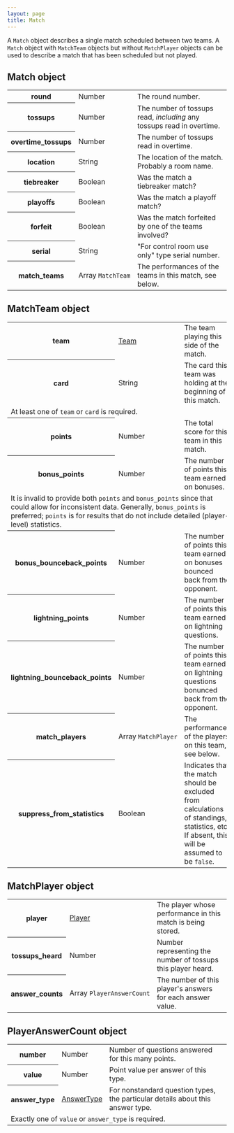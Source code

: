 ```yaml
---
layout: page
title: Match
---
```

A `Match` object describes a single match scheduled between two teams. A `Match` object with `MatchTeam` objects but without `MatchPlayer` objects can be used to describe a match that has been scheduled but not played.

## Match object

<table class="fields"><tbody>
  <tr class="required">
    <th>round</th>
    <td class="type">Number</td>
    <td>The round number.</td>
  </tr>
  <tr class="optional">
    <th>tossups</th>
    <td class="type">Number</td>
    <td>The number of tossups read, <em>including</em> any tossups read in overtime.</td>
  </tr>
  <tr class="optional">
    <th>overtime_tossups</th>
    <td class="type">Number</td>
    <td>The number of tossups read in overtime.</td>
  </tr>
  <tr class="optional">
    <th>location</th>
    <td class="type">String</td>
    <td>The location of the match. Probably a room name.</td>
  </tr>
  <tr class="optional">
    <th>tiebreaker</th>
    <td class="type">Boolean</td>
    <td>Was the match a tiebreaker match?</td>
  </tr>
  <tr class="optional">
    <th>playoffs</th>
    <td class="type">Boolean</td>
    <td>Was the match a playoff match?</td>
  </tr>
  <tr class="optional">
    <th>forfeit</th>
    <td class="type">Boolean</td>
    <td>Was the match forfeited by one of the teams involved?</td>
  </tr>
  <tr class="optional">
    <th>serial</th>
    <td class="type">String</td>
    <td>"For control room use only" type serial number.</td>
  </tr>
  <tr class="required">
    <th>match_teams</th>
    <td class="type"><nobr>Array <code>MatchTeam</code></nobr></td>
    <td>The performances of the teams in this match, see below.</td>
  </tr>
</tbody></table>

## MatchTeam object

<table class="fields"><tbody>
  <tr class="optional">
    <th>team</th>
    <td class="type"><a href="{{ site.baseurl }}/team">Team</a></td>
    <td>The team playing this side of the match.</td>
  </tr>
  <tr class="optional">
    <th>card</th>
    <td class="type">String</td>
    <td>The card this team was holding at the beginning of this match.</td>
  </tr>
  <tr class="required annotation">
    <td colspan="3">At least one of <code>team</code> or <code>card</code> is required.</td>
  </tr>
  <tr class="optional">
    <th>points</th>
    <td class="type">Number</td>
    <td>The total score for this team in this match.</td>
  </tr>
  <tr class="optional">
    <th>bonus_points</th>
    <td class="type">Number</td>
    <td>The number of points this team earned on bonuses.</td>
  </tr>
  <tr class="required annotation">
    <td colspan="3">It is invalid to provide both <code>points</code> and <code>bonus_points</code> since that could allow for inconsistent data. Generally, <code>bonus_points</code> is preferred; <code>points</code> is for results that do not include detailed (player-level) statistics.</td>
  </tr>
  <tr class="optional">
    <th>bonus_bounceback_points</th>
    <td class="type">Number</td>
    <td>The number of points this team earned on bonuses bounced back from the opponent.</td>
  </tr>
  <tr class="optional">
    <th>lightning_points</th>
    <td class="type">Number</td>
    <td>The number of points this team earned on lightning questions.</td>
  </tr>
  <tr class="optional">
    <th>lightning_bounceback_points</th>
    <td class="type">Number</td>
    <td>The number of points this team earned on lightning questions bonunced back from the opponent.</td>
  </tr>
  <tr class="optional">
    <th>match_players</th>
    <td class="type"><nobr>Array <code>MatchPlayer</code></nobr></td>
    <td>The performances of the players on this team, see below.</td>
  </tr>
  <tr class="optional">
    <th>suppress_from_statistics</th>
    <td class="type">Boolean</td>
    <td>Indicates that the match should be excluded from calculations of standings, statistics, etc. If absent, this will be assumed to be <code>false</code>.</td>
  </tr>
</tbody></table>

## MatchPlayer object

<table class="fields"><tbody>
  <tr class="required">
    <th>player</th>
    <td class="type"><a href="{{ site.baseurl }}/player">Player</a></td>
    <td>The player whose performance in this match is being stored.</td>
  </tr>
  <tr class="required">
    <th>tossups_heard</th>
    <td class="type">Number</td>
    <td>Number representing the number of tossups this player heard.</td>
  </tr>
  <tr class="required">
    <th>answer_counts</th>
    <td class="type"><nobr>Array <code>PlayerAnswerCount</code></nobr></td>
    <td>The number of this player's answers for each answer value.</td>
  </tr>
</tbody></table>

## PlayerAnswerCount object

<table class="fields"><tbody>
  <tr class="required">
    <th>number</th>
    <td class="type">Number</td>
    <td>Number of questions answered for this many points.</td>
  </tr>
  <tr class="optional">
    <th>value</th>
    <td class="type">Number</td>
    <td>Point value per answer of this type.</td>
  </tr>
  <tr class="optional">
    <th>answer_type</th>
    <td class="type"><a href="{{ site.baseurl }}/answer_type">AnswerType</a></td>
    <td>For nonstandard question types, the particular details about this answer type.</td>
  </tr>
  <tr class="required annotation">
    <td colspan="3">Exactly one of <code>value</code> or <code>answer_type</code> is required.</td>
  </tr>
</tbody></table>
